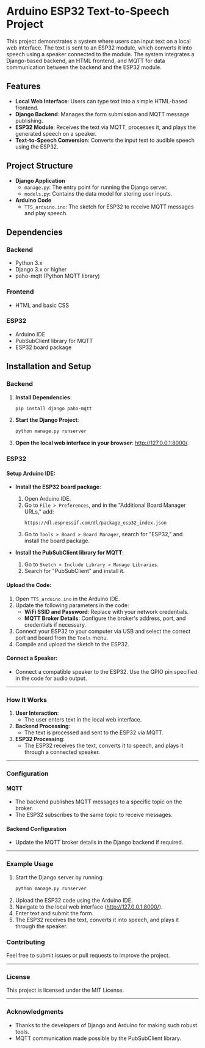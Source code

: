 # Arduino ESP32 Text-to-Speech Project

This project demonstrates a system where users can input text on a local web interface. The text is sent to an ESP32 module, which converts it into speech using a speaker connected to the module. The system integrates a Django-based backend, an HTML frontend, and MQTT for data communication between the backend and the ESP32 module.

## Features
- **Local Web Interface**: Users can type text into a simple HTML-based frontend.
- **Django Backend**: Manages the form submission and MQTT message publishing.
- **ESP32 Module**: Receives the text via MQTT, processes it, and plays the generated speech on a speaker.
- **Text-to-Speech Conversion**: Converts the input text to audible speech using the ESP32.

## Project Structure
- **Django Application**
  - `manage.py`: The entry point for running the Django server.
  - `models.py`: Contains the data model for storing user inputs.
- **Arduino Code**
  - `TTS_arduino.ino`: The sketch for ESP32 to receive MQTT messages and play speech.

## Dependencies
### Backend
- Python 3.x
- Django 3.x or higher
- paho-mqtt (Python MQTT library)

### Frontend
- HTML and basic CSS

### ESP32
- Arduino IDE
- PubSubClient library for MQTT
- ESP32 board package

## Installation and Setup
### Backend
1. **Install Dependencies**:
   ```bash
   pip install django paho-mqtt

2. **Start the Django Project**:
    ```bash
    python manage.py runserver
    ```
3. **Open the local web interface in your browser**: http://127.0.0.1:8000/.

### ESP32
#### Setup Arduino IDE:
- **Install the ESP32 board package**:
  1. Open Arduino IDE.
  2. Go to `File > Preferences`, and in the "Additional Board Manager URLs," add:
     ```
     https://dl.espressif.com/dl/package_esp32_index.json
     ```
  3. Go to `Tools > Board > Board Manager`, search for "ESP32," and install the board package.

- **Install the PubSubClient library for MQTT**:
  1. Go to `Sketch > Include Library > Manage Libraries`.
  2. Search for "PubSubClient" and install it.

#### Upload the Code:
1. Open `TTS_arduino.ino` in the Arduino IDE.
2. Update the following parameters in the code:
   - **WiFi SSID and Password**: Replace with your network credentials.
   - **MQTT Broker Details**: Configure the broker's address, port, and credentials if necessary.
3. Connect your ESP32 to your computer via USB and select the correct port and board from the `Tools` menu.
4. Compile and upload the sketch to the ESP32.

#### Connect a Speaker:
- Connect a compatible speaker to the ESP32. Use the GPIO pin specified in the code for audio output.

---

### How It Works
1. **User Interaction**:
   - The user enters text in the local web interface.
2. **Backend Processing**:
   - The text is processed and sent to the ESP32 via MQTT.
3. **ESP32 Processing**:
   - The ESP32 receives the text, converts it to speech, and plays it through a connected speaker.

---

### Configuration
#### MQTT
- The backend publishes MQTT messages to a specific topic on the broker.
- The ESP32 subscribes to the same topic to receive messages.

#### Backend Configuration
- Update the MQTT broker details in the Django backend if required.

---

### Example Usage
1. Start the Django server by running:
   ```bash
   python manage.py runserver
   ```
2. Upload the ESP32 code using the Arduino IDE.
3. Navigate to the local web interface (http://127.0.0.1:8000/).
4. Enter text and submit the form.
5. The ESP32 receives the text, converts it into speech, and plays it through the speaker.

### Contributing
Feel free to submit issues or pull requests to improve the project.

---

### License
This project is licensed under the MIT License.

---

### Acknowledgments
- Thanks to the developers of Django and Arduino for making such robust tools.
- MQTT communication made possible by the PubSubClient library.
